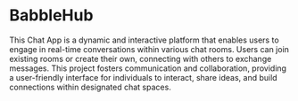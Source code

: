 # BabbleHub
This Chat App is a dynamic and interactive platform that enables users to engage in real-time conversations within various chat rooms. Users can join existing rooms or create their own, connecting with others to exchange messages. This project fosters communication and collaboration, providing a user-friendly interface for individuals to interact, share ideas, and build connections within designated chat spaces.
